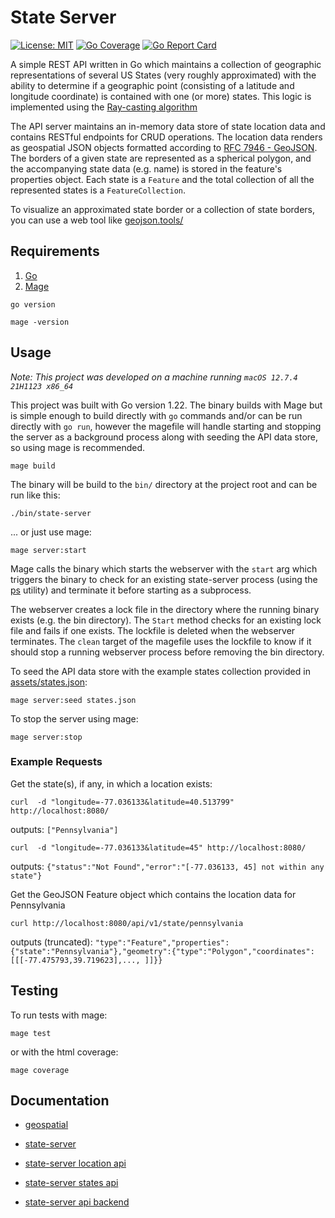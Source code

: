 # State Server
[![License: MIT](https://img.shields.io/badge/License-MIT-yellow.svg)](https://opensource.org/licenses/MIT)
[![Go Coverage](https://github.com/aaronireland/state-server/wiki/coverage.svg?branch=main)](https://raw.githack.com/wiki/aaronireland/state-server/coverage.html)
[![Go Report Card](https://goreportcard.com/badge/github.com/aaronireland/state-server?branch=main)](https://goreportcard.com/report/github.com/aaronireland/state-server)

A simple REST API written in Go which maintains a collection of geographic representations of several US States (very roughly approximated) with the ability to
determine if a geographic point (consisting of a latitude and longitude coordinate) is contained with one (or more) states. This logic is implemented using the [Ray-casting algorithm](https://rosettacode.org/wiki/Ray-casting_algorithm)

The API server maintains an in-memory data store of state location data and contains RESTful endpoints for CRUD operations. The location data renders as geospatial JSON objects formatted according to [RFC 7946 - GeoJSON](https://datatracker.ietf.org/doc/html/rfc7946). The borders of a given state are represented as a spherical polygon, and the accompanying state data (e.g. name) is stored in the feature's properties object. Each state is a `Feature` and the total collection of all the represented states is a `FeatureCollection`.

To visualize an approximated state border or a collection of state borders, you can use a web tool like [geojson.tools/](https://geojson.tools/)


## Requirements

1. [Go](https://go.dev/doc/install)
2. [Mage](https://go.dev/doc/install)


```shell
go version
```

```shell
mage -version
```


## Usage

_Note: This project was developed on a machine running `macOS 12.7.4 21H1123 x86_64`_

This project was built with Go version 1.22. The binary builds with Mage but is simple enough to 
build directly with `go` commands and/or can be run directly with `go run`, however the magefile will handle starting and stopping the server as a background process along with seeding the API data store, so using mage is recommended.

```shell
mage build
```

The binary will be build to the `bin/` directory at the project root and can be run like this:

```shell
./bin/state-server
```
... or just use mage:
```
mage server:start
```

Mage calls the binary which starts the webserver with the `start` arg which triggers the binary to check for an existing state-server process (using the [ps](https://en.wikipedia.org/wiki/Ps_(Unix)) utility) and terminate it before starting as a subprocess.

The webserver creates a lock file in the directory where the running binary exists (e.g. the bin directory). The `Start` method checks for an existing lock file and fails if one exists. The lockfile is deleted when the webserver terminates. The `clean` target of the magefile uses the lockfile to know if it should stop a running webserver process before removing the bin directory.


To seed the API data store with the example states collection provided in [assets/states.json](assets/states.json):
```shell
mage server:seed states.json
```

To stop the server using mage:
```shell
mage server:stop
```

### Example Requests

 Get the state(s), if any, in which a location exists:

```shell
curl  -d "longitude=-77.036133&latitude=40.513799" http://localhost:8080/
```
outputs: `["Pennsylvania"]`

```
curl  -d "longitude=-77.036133&latitude=45" http://localhost:8080/

```
outputs: `{"status":"Not Found","error":"[-77.036133, 45] not within any state"}`

Get the GeoJSON Feature object which contains the location data for Pennsylvania

```shell
curl http://localhost:8080/api/v1/state/pennsylvania
```
outputs (truncated): `"type":"Feature","properties":{"state":"Pennsylvania"},"geometry":{"type":"Polygon","coordinates":[[[-77.475793,39.719623],..., ]]}}`



## Testing

To run tests with mage: 

```shell
mage test
```

or with the html coverage:

```shell
mage coverage
```

## Documentation


* [geospatial](https://aaronireland.github.io/state-server/pkg/geospatial/doc.html)

* [state-server](https://aaronireland.github.io/state-server/pkg/server/doc.html)
* [state-server location api](https://aaronireland.github.io/state-server/pkg/api/location/doc.html)
* [state-server states api](https://aaronireland.github.io/state-server/pkg/api/states/doc.html)
* [state-server api backend](https://aaronireland.github.io/state-server/pkg/api/backend/doc.html)
